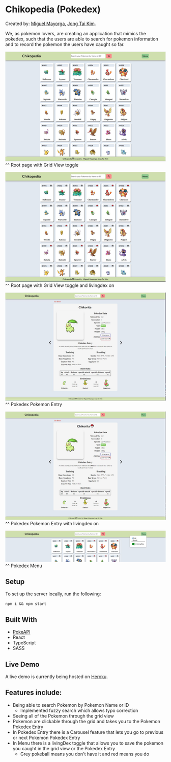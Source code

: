 # Chikopedia (Pokedex)

Created by:
<a class="link-formatter" href="https://github.com/madebymiguel" target="_blank"
              >Miguel Mayorga</a
            >,
<a class="link-formatter" href="https://github.com/warandstar" target="_blank"
              >Jong Tai Kim</a>.

We, as pokemon lovers, are creating an application that mimics the pokedex, such that the users are able to search for pokemon information and to record the pokemon the users have caught so far.

![Pokemon Grid View](/src/assets/readme/grid.jpg)
^^ Root page with Grid View toggle

![Pokemon Grid View With Pokeball](/src/assets/readme/grid-pokeball.jpg)
^^ Root page with Grid View toggle and livingdex on

![Pokemon Entry](/src/assets/readme/entry.jpg)
^^ Pokedex Pokemon Entry

![Pokemon Entry With Pokeball](/src/assets/readme/entry-pokeball.jpg)
^^ Pokedex Pokemon Entry with livingdex on

![Pokemon Menu](/src/assets/readme/menu.jpg)
^^ Pokedex Menu

## Setup

To set up the server locally, run the following:

```shell
npm i && npm start
```

## Built With

- [PokeAPI](https://pokeapi.co/)
- React
- TypeScript
- SASS

## Live Demo

A live demo is currently being hosted on [Heroku](https://chikopedia.herokuapp.com/).

## Features include:

- Being able to search Pokemon by Pokemon Name or ID
  - Implemented fuzzy search which allows typo correction
- Seeing all of the Pokemon through the grid view
- Pokemon are clickable through the grid and takes you to the Pokemon Pokedex Entry
- In Pokedex Entry there is a Carousel feature that lets you go to previous or next Pokemon Pokedex Entry
- In Menu there is a livingDex toggle that allows you to save the pokemon you caught in the grid view or the Pokedex Entry
  - Grey pokeball means you don't have it and red means you do

